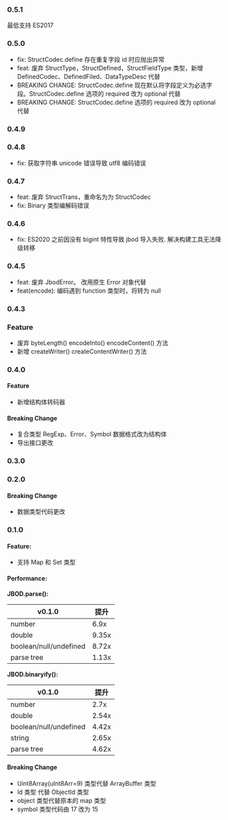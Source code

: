 ### 0.5.1

最低支持 ES2017

### 0.5.0

- fix: StructCodec.define 存在重复字段 id 时应抛出异常
- feat: 废弃 StructType，StructDefined，StructFieldType 类型，新增 DefinedCodec、DefinedFiled、DataTypeDesc 代替
- BREAKING CHANGE: StructCodec.define 现在默认将字段定义为必选字段。StructCodec.define 选项的 required 改为 optional 代替
- BREAKING CHANGE: StructCodec.define 选项的 required 改为 optional 代替

### 0.4.9

### 0.4.8

- fix: 获取字符串 unicode 错误导致 utf8 编码错误

### 0.4.7

- feat: 废弃 StructTrans，重命名为为 StructCodec
- fix: Binary 类型编解码错误

### 0.4.6

- fix: ES2020 之前因没有 bigint 特性导致 jbod 导入失败. 解决构建工具无法降级转移

### 0.4.5

- feat: 废弃 JbodError。 改用原生 Error 对象代替
- feat(encode): 编码遇到 function 类型时，将转为 null

### 0.4.3

### Feature

- 废弃 byteLength() encodeInto() encodeContent() 方法
- 新增 createWriter() createContentWriter() 方法

### 0.4.0

#### Feature

- 新增结构体转码器

#### Breaking Change

- 复合类型 RegExp、Error、Symbol 数据格式改为结构体
- 导出接口更改

### 0.3.0

### 0.2.0

#### Breaking Change

- 数据类型代码更改

### 0.1.0

#### Feature:

- 支持 Map 和 Set 类型

#### Performance:

**JBOD.parse():**

| v0.1.0                 | 提升  |
| ---------------------- | ----- |
| number                 | 6.9x  |
| double                 | 9.35x |
| boolean/null/undefined | 8.72x |
| parse tree             | 1.13x |

**JBOD.binaryify():**

| v0.1.0                 | 提升  |
| ---------------------- | ----- |
| number                 | 2.7x  |
| double                 | 2.54x |
| boolean/null/undefined | 4.42x |
| string                 | 2.65x |
| parse tree             | 4.62x |

#### Breaking Change

- Uint8Array(uInt8Arr=9) 类型代替 ArrayBuffer 类型
- Id 类型 代替 ObjectId 类型
- object 类型代替原本的 map 类型
- symbol 类型代码由 17 改为 15
